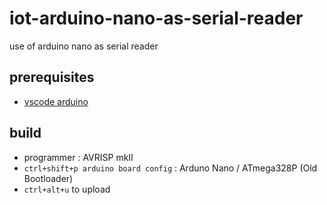 # iot-arduino-nano-as-serial-reader

use of arduino nano as serial reader

## prerequisites

- [vscode arduino](https://github.com/devel0/knowledge/blob/master/electronics/vscode-arduino.md)

## build

- programmer : AVRISP mkII
- `ctrl+shift+p arduino board config` : Arduno Nano / ATmega328P (Old Bootloader)
- `ctrl+alt+u` to upload
